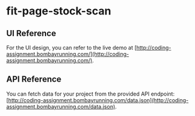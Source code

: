 # fit-page-stock-scan


## UI Reference

For the UI design, you can refer to the live demo at [http://coding-assignment.bombayrunning.com/](http://coding-assignment.bombayrunning.com/).

## API Reference

You can fetch data for your project from the provided API endpoint: [http://coding-assignment.bombayrunning.com/data.json](http://coding-assignment.bombayrunning.com/data.json).
